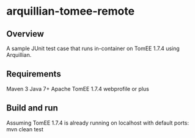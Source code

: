 # arquillian-tomee-remote

## Overview

A sample JUnit test case that runs in-container on TomEE 1.7.4 using Arquillian.

## Requirements

Maven 3
Java 7+
Apache TomEE 1.7.4 webprofile or plus

## Build and run

Assuming TomEE 1.7.4 is already running on localhost with default ports:
mvn clean test
